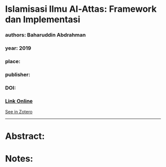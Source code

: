 # Islamisasi Ilmu Al-Attas: Framework dan Implementasi
### authors: Baharuddin Abdrahman
### year: 2019
### place: 
### publisher: 
### DOI: 
### [Link Online]()
[See in Zotero](zotero://select/items/@abdrahmanIslamisasiIlmuAlAttas2019)

---
# Abstract:


# Notes:


